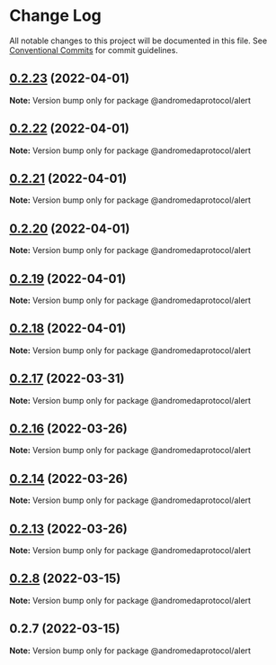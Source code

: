 # Change Log

All notable changes to this project will be documented in this file.
See [Conventional Commits](https://conventionalcommits.org) for commit guidelines.

## [0.2.23](https://github.com/andromedaprotocol/design-system/compare/@andromedaprotocol/alert@0.2.22...@andromedaprotocol/alert@0.2.23) (2022-04-01)

**Note:** Version bump only for package @andromedaprotocol/alert





## [0.2.22](https://github.com/andromedaprotocol/design-system/compare/@andromedaprotocol/alert@0.2.21...@andromedaprotocol/alert@0.2.22) (2022-04-01)

**Note:** Version bump only for package @andromedaprotocol/alert





## [0.2.21](https://github.com/andromedaprotocol/design-system/compare/@andromedaprotocol/alert@0.2.20...@andromedaprotocol/alert@0.2.21) (2022-04-01)

**Note:** Version bump only for package @andromedaprotocol/alert





## [0.2.20](https://github.com/andromedaprotocol/design-system/compare/@andromedaprotocol/alert@0.2.17...@andromedaprotocol/alert@0.2.20) (2022-04-01)

**Note:** Version bump only for package @andromedaprotocol/alert





## [0.2.19](https://github.com/andromedaprotocol/design-system/compare/@andromedaprotocol/alert@0.2.17...@andromedaprotocol/alert@0.2.19) (2022-04-01)

**Note:** Version bump only for package @andromedaprotocol/alert





## [0.2.18](https://github.com/andromedaprotocol/design-system/compare/@andromedaprotocol/alert@0.2.17...@andromedaprotocol/alert@0.2.18) (2022-04-01)

**Note:** Version bump only for package @andromedaprotocol/alert





## [0.2.17](https://github.com/andromedaprotocol/design-system/compare/@andromedaprotocol/alert@0.2.16...@andromedaprotocol/alert@0.2.17) (2022-03-31)

**Note:** Version bump only for package @andromedaprotocol/alert





## [0.2.16](https://github.com/andromedaprotocol/design-system/compare/@andromedaprotocol/alert@0.2.14...@andromedaprotocol/alert@0.2.16) (2022-03-26)

**Note:** Version bump only for package @andromedaprotocol/alert





## [0.2.14](https://github.com/andromedaprotocol/design-system/compare/@andromedaprotocol/alert@0.2.8...@andromedaprotocol/alert@0.2.14) (2022-03-26)

**Note:** Version bump only for package @andromedaprotocol/alert





## [0.2.13](https://github.com/andromedaprotocol/design-system/compare/@andromedaprotocol/alert@0.2.8...@andromedaprotocol/alert@0.2.13) (2022-03-26)

**Note:** Version bump only for package @andromedaprotocol/alert





## [0.2.8](https://github.com/andromedaprotocol/design-system/compare/@andromedaprotocol/alert@0.2.7...@andromedaprotocol/alert@0.2.8) (2022-03-15)

**Note:** Version bump only for package @andromedaprotocol/alert





## 0.2.7 (2022-03-15)

**Note:** Version bump only for package @andromedaprotocol/alert
